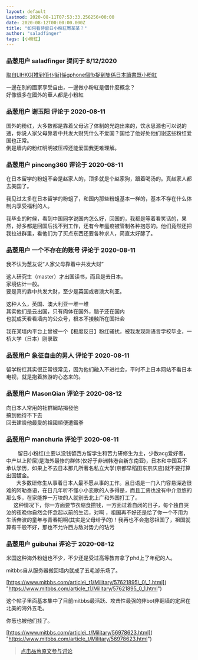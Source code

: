 ```yaml
---
layout: default
Lastmod: 2020-08-11T07:53:33.256256+00:00
date: 2020-08-12T00:00:00.000Z
title: "如何看待留日小粉紅周某某？"
author: "saladfinger"
tags: [小粉紅]
---
```



### 品葱用户 **saladfinger** 提问于 8/12/2020
    
[取自LIHKG\[推到佢仆街\]係gphone個fb捉到隻係日本讀書既小粉紅]( "https://lihkg.com/thread/2149915/page/1")  
  
一邊在別的國家享受自由，一邊做小粉紅是個什麼概念？  
好像很多在國外的華人都是小粉紅
    
                

### 品葱用户 **谢玉阳** 评论于 2020-08-11
        
国外的粉红，大多数都是靠着父母沾了体制的光跑出来的，饮水思源也可以说的通，你说人家父母靠着中共发大财凭什么不爱国？国给了他好处他们谢这些粉红爱国也正常。  
倒是墙内的粉红明明被压榨还能爱国我更难理解。
        
                

### 品葱用户 **pincong360** 评论于 2020-08-11
        
在日本留学的粉蛆不会是赵家人的，顶多就是个赵家狗，跟着喝汤的。真赵家人都去美国了。  
  
我见过太多在日本留学的粉蛆了，和国内那些粉蛆基本一样的，基本不存在什么体制内享受福利的人。  
  
我毕业的时候，看到中国同学说国内怎么好，回国的，我都是等着看笑话的，果然，好多都是回国后找不到工作，还有今年瘟疫被管制各种抱怨的。他们竟然还把我拉进群里，看他们为了买点东西还要各种求人，简直太好酵了。
        
                

### 品葱用户 **一个不存在的账号** 评论于 2020-08-11
        
我不认为葱友说“人家父母靠着中共发大财”  
  
这人研究生（master）才出国读书，而且是去日本。  
家境估计一般。  
要是真的靠中共发大财，至少是英国或者澳大利亚。  
  
  
这种人么，英国、澳大利亚一堆一堆  
其实他们是云出国，只有肉体在国外，脑子还在国内  
也就成天看看墙内的公众号，根本不接触所在国社会  
  
我在某墙内平台上曾被一个【极度反日】粉红骚扰，被我发现刚语言学校毕业，一桥大学（日本）刚录取
        
                

### 品葱用户 **象征自由的男人** 评论于 2020-08-11
        
留学粉红其实很正常很常见，因为他们融入不进社会，平时不上日本网站不看日本电视，就是抱着旅游的心态来的。
        
                

### 品葱用户 **MasonQian** 评论于 2020-08-12
        
向日本人常用的社群網站揭發他  
搞到他待不下去  
回去建設他最愛的祖國順便遭鐵拳
        
                

### 品葱用户 **manchuria** 评论于 2020-08-11
        
        留日小粉红(主要以没钱留西方留学生和苦力研修生为主，少数acg爱好者，中产以上阶层)是海外最惨的群体(仅好于非洲韩港台新东南亚)，日本和中国互不承认学历，如果上不去日本那几所著名私立大学(京都早稻田东京庆应)就不要打算出国镀金。  
       大多数研修生从事着日本人最不愿从事的工作。且日语是一门入门容易深造很难的阿勒泰语，在日几年听不懂小小恋歌的人多得是，而且工资也没有中介忽悠的那么多，在家能挣一万块的人就别去北上广和外国打工了。  
     这种情况下，你一方面要节衣缩食攒钱，一方面过着自闭的日子，每个独自哭泣的夜晚你自然会怀念起以前的生活，对啊 ，祖国再不好还是给了你一个不用为生活奔波的童年与青春期啊(其实是父母给予的)！我再也不会抱怨祖国了，祖国就算有千般不好，那也不允许西方敌对势力的玷污
        
                

### 品葱用户 **guibuhai** 评论于 2020-08-12
        
米国这种海外粉蛆也不少，不少还是受过高等教育拿了phd上了年纪的人。  
  
mitbbs自从服务器搬回墙内就成了五毛游乐场了。  
  
[https://www.mitbbs.com/article\_t1/Military/57621895\_0\_1.html]( "https://www.mitbbs.com/article_t1/Military/57621895_0_1.html")  
  
这个帖子里面基本集中了目前mitbbs最活跃、攻击性最强的非bot非翻墙的定居在北美的海外五毛。  
  
你葱也被他们挂了。  
  
[https://www.mitbbs.com/article\_t/Military/56978623.html]( "https://www.mitbbs.com/article_t/Military/56978623.html")
        
                





> [点击品葱原文参与讨论](https://pincong.rocks/question/29662)

